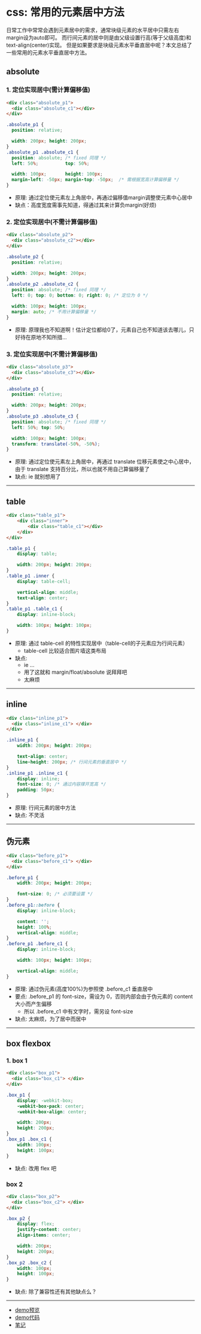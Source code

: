 # css: 常用的元素居中方法

日常工作中常常会遇到元素居中的需求，通常块级元素的水平居中只需左右margin设为auto即可。
而行间元素的居中则是由父级设置行高(等于父级高度)和 text-align(center)实现。
但是如果要求是块级元素水平垂直居中呢？本文总结了一些常用的元素水平垂直居中方法。

## absolute
### 1. 定位实现居中(需计算偏移值)
```html
<div class="absolute_p1">
  <div class="absolute_c1"></div>
</div>
```
```css
.absolute_p1 {
  position: relative;

  width: 200px; height: 200px;
}
.absolute_p1 .absolute_c1 {
  position: absolute; /* fixed 同理 */
  left: 50%;          top: 50%;

  width: 100px;       height: 100px;
  margin-left: -50px; margin-top: -50px;  /* 需根据宽高计算偏移量 */
}
```
- 原理: 通过定位使元素左上角居中，再通过偏移值margin调整使元素中心居中
- 缺点：高度宽度需事先知道，得通过其来计算负margin(好烦)

### 2. 定位实现居中(不需计算偏移值)
```html
<div class="absolute_p2">
  <div class="absolute_c2"></div>
</div>
```
```css
.absolute_p2 {
  position: relative;

  width: 200px; height: 200px;
}
.absolute_p2 .absolute_c2 {
  position: absolute; /* fixed 同理 */
  left: 0; top: 0; bottom: 0; right: 0; /* 定位为 0 */

  width: 100px; height: 100px;
  margin: auto; /* 不用计算偏移量 */
}
```
- 原理: 原理我也不知道啊！估计定位都给0了，元素自己也不知道该去哪儿，只好待在原地不知所措...

### 3. 定位实现居中(不需计算偏移值)
```html
<div class="absolute_p3">
  <div class="absolute_c3"></div>
</div>
```
```css
.absolute_p3 {
  position: relative;

  width: 200px; height: 200px;
}
.absolute_p3 .absolute_c3 {
  position: absolute; /* fixed 同理 */
  left: 50%; top: 50%;

  width: 100px; height: 100px;
  transform: translate(-50%, -50%);
}
```
- 原理: 通过定位使元素左上角居中，再通过 translate 位移元素使之中心居中，由于 translate 支持百分比，所以也就不用自己算偏移量了
- 缺点: ie 就别想用了

***

## table
```html
<div class="table_p1">
    <div class="inner">
        <div class="table_c1"></div>
    </div>
</div>
```
```css
.table_p1 {
    display: table;

    width: 200px; height: 200px;
}
.table_p1 .inner {
    display: table-cell;

    vertical-align: middle;
    text-align: center;
}
.table_p1 .table_c1 {
    display: inline-block;

    width: 100px; height: 100px;
}
```
- 原理: 通过 table-cell 的特性实现居中（table-cell的子元素应为行间元素）
    - table-cell 比较适合图片墙这类布局
- 缺点:
    - ie ...
    - 用了这就和 margin/float/absolute 说拜拜吧
    - 太麻烦

***

## inline
```html
<div class="inline_p1">
  <div class="inline_c1"> </div>
</div>
```
```css
.inline_p1 {
    width: 200px; height: 200px;

    text-align: center;
    line-height: 200px; /* 行间元素的垂直居中 */
}
.inline_p1 .inline_c1 {
    display: inline;
    font-size: 0; /* 通过内容撑开宽高 */
    padding: 50px;
}
```
- 原理: 行间元素的居中方法
- 缺点: 不灵活

***

## 伪元素
```html
<div class="before_p1">
  <div class="before_c1"> </div>
</div>
```
```css
.before_p1 {
    width: 200px; height: 200px;

    font-size: 0; /* 必须要设置 */
}
.before_p1::before {
    display: inline-block;

    content: '';
    height: 100%;
    vertical-align: middle;
}
.before_p1 .before_c1 {
    display: inline-block;

    width: 100px; height: 100px;

    vertical-align: middle;
}
```
- 原理: 通过伪元素(高度100%)为参照使 .before_c1 垂直居中
- 要点: .before_p1 的 font-size，需设为 0，否则内部会由于伪元素的 content 大小而产生偏移
    - 所以 .before_c1 中有文字时，需另设 font-size
- 缺点: 太麻烦，为了居中而居中

***

## box flexbox
### 1. box 1
```html
<div class="box_p1">
  <div class="box_c1"> </div>
</div>
```
```css
.box_p1 {
    display: -webkit-box;
    -webkit-box-pack: center;
    -webkit-box-align: center;

    width: 200px;
    height: 200px;
}
.box_p1 .box_c1 {
    width: 100px;
    height: 100px;
}
```
- 缺点: 改用 flex 吧

### box 2
```html
<div class="box_p2">
  <div class="box_c2"> </div>
</div>
```
```css
.box_p2 {
    display: flex;
    justify-content: center;
    align-items: center;

    width: 200px;
    height: 200px;
}
.box_p2 .box_c2 {
    width: 100px;
    height: 100px;
}
```
- 缺点: 除了兼容性还有其他缺点么？

***

- [demo预览](http://htmlpreview.github.io/?https://github.com/Away0x/baidu_fe/blob/master/xiaowei/lesson_4/demo.html)
- [demo代码](https://github.com/Away0x/baidu_fe/blob/master/xiaowei/lesson_4/demo.html)
- [笔记](https://github.com/Away0x/baidu_fe/tree/master/xiaowei/lesson_4)
